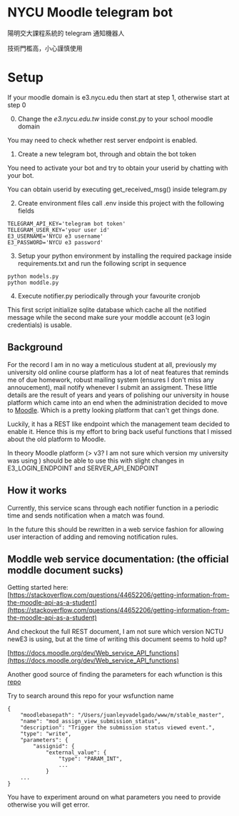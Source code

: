 # NYCU Moodle telegram bot 

陽明交大課程系統的 telegram 通知機器人

技術門檻高，小心謹慎使用

# Setup

If your moodle domain is e3.nycu.edu then start at step 1, otherwise start at step 0

0. Change the *e3.nycu.edu.tw* inside const.py to your school moodle domain

You may need to check whether rest server endpoint is enabled.

1. Create a new telegram bot, through and obtain the bot token

You need to activate your bot and try to obtain your userid by chatting with your bot.

You can obtain userid by executing get_received_msg() inside telegram.py

2. Create environment files call .env inside this project with the following fields

```
TELEGRAM_API_KEY='telegram bot token'
TELEGRAM_USER_KEY='your user id'
E3_USERNAME='NYCU e3 username'
E3_PASSWORD='NYCU e3 password'
```

3. Setup your python environment by installing the required package inside requirements.txt and run the following script in sequence

```
python models.py
python moddle.py
```

4. Execute notifier.py periodically through your favourite cronjob


This first script initialize sqlite database which cache all the notified message while the second make sure your moddle account (e3 login credentials) is usable.

## Background

For the record I am in no way a meticulous student at all, previously my university old online course platform has a lot of neat features that reminds me of due homework, robust mailing system (ensures I don't miss any annoucement), mail notify whenever I submit an assigment. These little details are the result of years and years of polishing our university in house platform which came into an end when the administration decided to move to [Moodle](https://en.wikipedia.org/wiki/Moodle). Which is a pretty looking platform that can't get things done.

Luckily, it has a REST like endpoint which the management team decided to enable it. Hence this is my effort to bring back useful functions that I missed about the old platform to Moodle. 

In theory Moodle platform (> v3? I am not sure which version my university was using ) should be able to use this with slight changes in E3_LOGIN_ENDPOINT and SERVER_API_ENDPOINT


## How it works


Currently, this service scans through each notifier function in a periodic time and sends notification when a match was found.

In the future this should be rewritten in a web service fashion for allowing user interaction of adding and removing notification rules.


## Moddle web service documentation: (the official moddle document sucks)

Getting started here: [https://stackoverflow.com/questions/44652206/getting-information-from-the-moodle-api-as-a-student](https://stackoverflow.com/questions/44652206/getting-information-from-the-moodle-api-as-a-student)

And checkout the full REST document, I am not sure which version NCTU newE3 is using, but at the time of writing this document seems to hold up?

[https://docs.moodle.org/dev/Web_service_API_functions](https://docs.moodle.org/dev/Web_service_API_functions)

Another good source of finding the parameters for each wfunction is this [repo](https://github.com/moodlehq/moodlemobile-scripts/tree/master/ws-samples) 

Try to search around this repo for your wsfunction name
```
{
    "moodlebasepath": "/Users/juanleyvadelgado/www/m/stable_master",
    "name": "mod_assign_view_submission_status",
    "description": "Trigger the submission status viewed event.",
    "type": "write",
    "parameters": {
        "assignid": {
            "external_value": {
                "type": "PARAM_INT",
                ...
            }
    ...
}
```

You have to experiment around on what parameters you need to provide otherwise you will get error.

